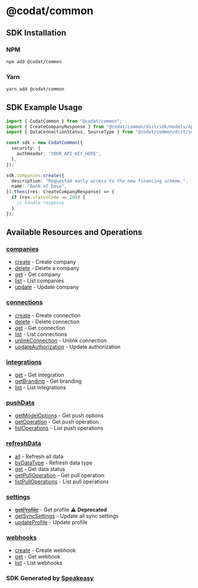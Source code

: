 # @codat/common

<!-- Start SDK Installation -->
## SDK Installation

### NPM

```bash
npm add @codat/common
```

### Yarn

```bash
yarn add @codat/common
```
<!-- End SDK Installation -->

## SDK Example Usage
<!-- Start SDK Example Usage -->
```typescript
import { CodatCommon } from "@codat/common";
import { CreateCompanyResponse } from "@codat/common/dist/sdk/models/operations";
import { DataConnectionStatus, SourceType } from "@codat/common/dist/sdk/models/shared";

const sdk = new CodatCommon({
  security: {
    authHeader: "YOUR_API_KEY_HERE",
  },
});

sdk.companies.create({
  description: "Requested early access to the new financing scheme.",
  name: "Bank of Dave",
}).then((res: CreateCompanyResponse) => {
  if (res.statusCode == 200) {
    // handle response
  }
});
```
<!-- End SDK Example Usage -->

<!-- Start SDK Available Operations -->
## Available Resources and Operations


### [companies](docs/companies/README.md)

* [create](docs/companies/README.md#create) - Create company
* [delete](docs/companies/README.md#delete) - Delete a company
* [get](docs/companies/README.md#get) - Get company
* [list](docs/companies/README.md#list) - List companies
* [update](docs/companies/README.md#update) - Update company

### [connections](docs/connections/README.md)

* [create](docs/connections/README.md#create) - Create connection
* [delete](docs/connections/README.md#delete) - Delete connection
* [get](docs/connections/README.md#get) - Get connection
* [list](docs/connections/README.md#list) - List connections
* [unlinkConnection](docs/connections/README.md#unlinkconnection) - Unlink connection
* [updateAuthorization](docs/connections/README.md#updateauthorization) - Update authorization

### [integrations](docs/integrations/README.md)

* [get](docs/integrations/README.md#get) - Get integration
* [getBranding](docs/integrations/README.md#getbranding) - Get branding
* [list](docs/integrations/README.md#list) - List integrations

### [pushData](docs/pushdata/README.md)

* [getModelOptions](docs/pushdata/README.md#getmodeloptions) - Get push options
* [getOperation](docs/pushdata/README.md#getoperation) - Get push operation
* [listOperations](docs/pushdata/README.md#listoperations) - List push operations

### [refreshData](docs/refreshdata/README.md)

* [all](docs/refreshdata/README.md#all) - Refresh all data
* [byDataType](docs/refreshdata/README.md#bydatatype) - Refresh data type
* [get](docs/refreshdata/README.md#get) - Get data status
* [getPullOperation](docs/refreshdata/README.md#getpulloperation) - Get pull operation
* [listPullOperations](docs/refreshdata/README.md#listpulloperations) - List pull operations

### [settings](docs/settings/README.md)

* [~~getProfile~~](docs/settings/README.md#getprofile) - Get profile :warning: **Deprecated**
* [getSyncSettings](docs/settings/README.md#getsyncsettings) - Update all sync settings
* [updateProfile](docs/settings/README.md#updateprofile) - Update profile

### [webhooks](docs/webhooks/README.md)

* [create](docs/webhooks/README.md#create) - Create webhook
* [get](docs/webhooks/README.md#get) - Get webhook
* [list](docs/webhooks/README.md#list) - List webhooks
<!-- End SDK Available Operations -->

### SDK Generated by [Speakeasy](https://docs.speakeasyapi.dev/docs/using-speakeasy/client-sdks)
